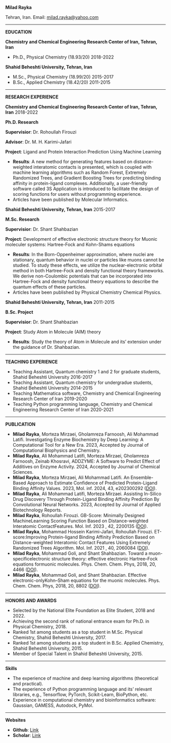 **Milad Rayka**

Tehran, Iran. Email:  milad.rayka@yahoo.com

---
**EDUCATION**

**Chemistry and Chemical Engineering Research Center of Iran, Tehran, Iran**

-   Ph.D., Physical Chemistry (18.93/20) 2018-2022

**Shahid Beheshti University, Tehran, Iran**

-   M.Sc., Physical Chemistry (18.99/20) 2015-2017
-   B.Sc., Applied Chemistry (18.42/20) 2011-2015

---
**RESEARCH EXPERIENCE**

**Chemistry and Chemical Engineering Research Center of Iran, Tehran, Iran**  2018-2022

**Ph.D. Research**

**Supervisior**: Dr. Rohoullah Firouzi

**Advisor**: Dr. M. H. Karimi-Jafari

**Project**: Ligand and Protein Interaction Prediction Using Machine Learning

-   **Results**: A new method for generating features based on distance-weighted interatomic contacts is presented, which is coupled with machine learning algorithms such as Random Forest, Extremely Randomized Trees, and Gradient Boosting Trees for predicting binding affinity in protein-ligand complexes. Additionally, a user-friendly software called 3S Application is introduced to facilitate the design of scoring functions for users without programming experience.
-   Articles have been published by Molecular Informatics.

**Shahid Beheshti University, Tehran, Iran**  2015-2017

**M.Sc. Research**

**Supervisior**: Dr. Shant Shahbazian

**Project**: Development of effective electronic structure theory for Muonic moleculer systems: Hartree-Fock and Kohn-Shams equations

-   **Results**: In the Born-Oppenheimer approximation, where nuclei are stationary, quantum behavior in nuclei or particles like muons cannot be studied. To study these effects, we utilize the nuclear-electronic orbital method in both Hartree-Fock and density functional theory frameworks. We derive non-Coulombic potentials that can be incorporated into Hartree-Fock and density functional theory equations to describe the quantum effects of these particles.
-   Articles have been published by Physical Chemistry Chemical Physics.

**Shahid Beheshti University, Tehran, Iran**  2011-2015

**B.Sc. Project**

**Supervisior**: Dr. Shant Shahbazian

**Project**: Study Atom in Molecule (AIM) theory

-   **Results**: Study the theory of Atom in Molecule and its’ extension under the guidance of Dr. Shahbazian.

---
**TEACHING EXPERIENCE**

-   Teaching Assistant, Quantum chemistry 1 and 2 for graduate students, Shahid Beheshti University 2016-2017
-   Teaching Assistant, Quantum chemistry for undergradue students, Shahid Beheshti University 2014-2015
-   Teaching Mathematica software, Chemistry and Chemical Engineering Research Center of Iran 2019-2020
-   Teaching Python programming language, Chemistry and Chemical Engineering Research Center of Iran 2020-2021

---
**PUBLICATION**

-   **Milad Rayka**, Morteza Mirzaei, Gholamreza Farnoosh, Ali Mohammad Latifi. Investigating Enzyme Biochemistry by Deep Learning: A Computational Tool for a New Era. 2023, Accepted by Journal of Computational Biophysics and Chemistry.
-   **Milad Rayka**, Ali Mohammad Latifi, Morteza Mirzaei, Gholamreza Farnoosh, Zeinab Khosravi, ADDZYME: A Software to Predict Effect of Additives on Enzyme Activity. 2024, Accepted by Journal of Chemical Sciences.
-   **Milad Rayka**, Morteza Mirzaei, Ali Mohammad Latifi. An Ensemble-Based Approach to Estimate Confidence of Predicted Protein-Ligand Binding Affinity Values. 2023, Mol. inf. 2024, 43, e202300292 ([DOI](https://doi.org/10.1002/minf.202300292)).
-   **Milad Rayka**, Ali Mohammad Latifi, Morteza Mirzaei. Assisting In-Silico Drug Discovery Through Protein-Ligand Binding Affinity Prediction By Convolutional Neural Networks. 2023, Accepted by Journal of Applied Biotechnology Reports.
-   **Milad Rayka**, Rohoullah Firouzi. GB-Score: Minimally Designed MachineLearning Scoring Function Based on Distance-weighted Interatomic ContactFeatures. Mol. Inf. 2023 , 42, 2200135 ([DOI]( 10.1002/minf.202200135)).
-   **Milad Rayka**, Mohammad Hossein Karimi-Jafari, Rohoullah Firouzi. ET-score:Improving Protein-ligand Binding Affinity Prediction Based on Distance-weighted Interatomic Contact Features Using Extremely Randomized Trees Algorithm. Mol. Inf. 2021 , 40, 2060084 ([DOI](10.1002/minf.202060084)).
-   **Milad Rayka**, Mohammad Goli, and Shant Shahbazian. Toward a muon-specificelectronic structure theory: effective electronic Hartree–Fock equations formuonic molecules. Phys. Chem. Chem. Phys, 2018, 20, 4466 ([DOI](10.1039/C7CP07599E)).
-   **Milad Rayka**, Mohammad Goli, and Shant Shahbazian. Effective electronic-onlyKohn–Sham equations for the muonic molecules. Phys. Chem. Chem. Phys, 2018, 20, 8802 ([DOI](10.1039/C8CP00321A)).

---
**HONORS AND AWARDS**

-   Selected by the National Elite Foundation as Elite Student, 2018 and 2022.
-   Achieving the second rank of national entrance exam for Ph.D. in Physical Chemistry, 2018.
-   Ranked 1st  among students as a top student in M.Sc. Physical Chemistry, Shahid Beheshti University, 2017.
-   Ranked 1st  among students as a top student in B.Sc. Applied Chemistry, Shahid Beheshti University, 2015.
-   Member of Special Talent in Shahid Beheshti University, 2015.

---
**Skills**

-   The experience of machine and deep learning algorithms (theoretical and practical).
-   The experience of Python programming language and its’ relevant libraries, e.g., Tensorflow, PyTorch, Scikit-Learn, BioPython, etc.
-   Experience in computational chemistry and bioinformatics software: Gaussian, GAMESS, Autodock, PyMol.

---
**Websites**

-   **Github**:  [Link](https://github.com/miladrayka)
-   **Scholar**:  [Link](https://scholar.google.com/citations?user=NxF2f0cAAAAJ&hl=en)
